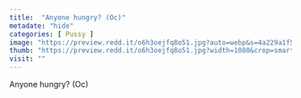 ```yaml
---
title:  "Anyone hungry? (Oc)"
metadate: "hide"
categories: [ Pussy ]
image: "https://preview.redd.it/o6h3oejfq8o51.jpg?auto=webp&s=4a229a1f50da91450107985109f888d09e4e24b8"
thumb: "https://preview.redd.it/o6h3oejfq8o51.jpg?width=1080&crop=smart&auto=webp&s=f92da44aff4117df65f0eff37c37af6f0a987a7a"
visit: ""
---
```

Anyone hungry? (Oc)
